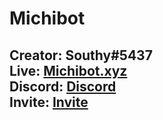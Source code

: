 # Michibot
Creator: Southy#5437  
Live: [Michibot.xyz](https://www.michibot.xyz/)  
Discord: [Discord](https://discord.michibot.xyz/)  
Invite: [Invite](https://invite.michibot.xyz/)  
-------------------------------------------------------------------

